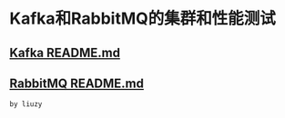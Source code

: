# Kafka和RabbitMQ的集群和性能测试

## [Kafka README.md](https://github.com/liuzy88/kafka_rabbitmq_perf_test/tree/master/kafka)

## [RabbitMQ README.md](https://github.com/liuzy88/kafka_rabbitmq_perf_test/tree/master/rabbitmq)

`by liuzy`